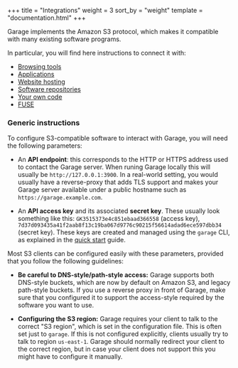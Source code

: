 +++
title = "Integrations"
weight = 3
sort_by = "weight"
template = "documentation.html"
+++


Garage implements the Amazon S3 protocol, which makes it compatible with many existing software programs.

In particular, you will find here instructions to connect it with:

  - [Browsing tools](@/documentation/connect/cli.md)
  - [Applications](@/documentation/connect/apps/index.md)
  - [Website hosting](@/documentation/connect/websites.md)
  - [Software repositories](@/documentation/connect/repositories.md)
  - [Your own code](@/documentation/connect/code.md)
  - [FUSE](@/documentation/connect/fs.md)

### Generic instructions

To configure S3-compatible software to interact with Garage,
you will need the following parameters:

- An **API endpoint**: this corresponds to the HTTP or HTTPS address
  used to contact the Garage server. When runing Garage locally this will usually
  be `http://127.0.0.1:3900`. In a real-world setting, you would usually have a reverse-proxy
  that adds TLS support and makes your Garage server available under a public hostname
  such as `https://garage.example.com`.

- An **API access key** and its associated **secret key**. These usually look something
  like this: `GK3515373e4c851ebaad366558` (access key),
  `7d37d093435a41f2aab8f13c19ba067d9776c90215f56614adad6ece597dbb34` (secret key).
  These keys are created and managed using the `garage` CLI, as explained in the
  [quick start](@/documentation/quick-start/_index.md) guide.

Most S3 clients can be configured easily with these parameters,
provided that you follow the following guidelines:

- **Be careful to DNS-style/path-style access:** Garage supports both DNS-style buckets, which are now by default
  on Amazon S3, and legacy path-style buckets. If you use a reverse proxy in front of Garage, 
  make sure that you configured it to support the access-style required by the software you want to use.

- **Configuring the S3 region:** Garage requires your client to talk to the correct "S3 region",
  which is set in the configuration file. This is often set just to `garage`.
  If this is not configured explicitly, clients usually try to talk to region `us-east-1`.
  Garage should normally redirect your client to the correct region,
  but in case your client does not support this you might have to configure it manually.
